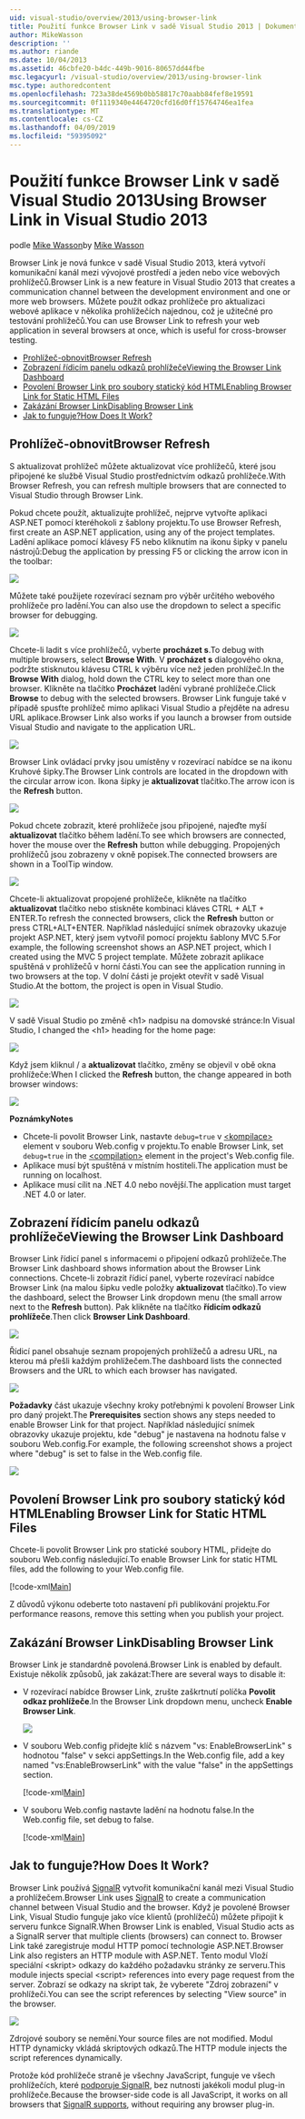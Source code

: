 ```yaml
---
uid: visual-studio/overview/2013/using-browser-link
title: Použití funkce Browser Link v sadě Visual Studio 2013 | Dokumentace Microsoftu
author: MikeWasson
description: ''
ms.author: riande
ms.date: 10/04/2013
ms.assetid: 46cbfe20-b4dc-449b-9016-80657dd44fbe
msc.legacyurl: /visual-studio/overview/2013/using-browser-link
msc.type: authoredcontent
ms.openlocfilehash: 723a38de4569b0bb58817c70aabb84fef8e19591
ms.sourcegitcommit: 0f1119340e4464720cfd16d0ff15764746ea1fea
ms.translationtype: MT
ms.contentlocale: cs-CZ
ms.lasthandoff: 04/09/2019
ms.locfileid: "59395092"
---
```

# <a name="using-browser-link-in-visual-studio-2013"></a><span data-ttu-id="1dc4d-102">Použití funkce Browser Link v sadě Visual Studio 2013</span><span class="sxs-lookup"><span data-stu-id="1dc4d-102">Using Browser Link in Visual Studio 2013</span></span>

<span data-ttu-id="1dc4d-103">podle [Mike Wasson](https://github.com/MikeWasson)</span><span class="sxs-lookup"><span data-stu-id="1dc4d-103">by [Mike Wasson](https://github.com/MikeWasson)</span></span>

<span data-ttu-id="1dc4d-104">Browser Link je nová funkce v sadě Visual Studio 2013, která vytvoří komunikační kanál mezi vývojové prostředí a jeden nebo více webových prohlížečů.</span><span class="sxs-lookup"><span data-stu-id="1dc4d-104">Browser Link is a new feature in Visual Studio 2013 that creates a communication channel between the development environment and one or more web browsers.</span></span> <span data-ttu-id="1dc4d-105">Můžete použít odkaz prohlížeče pro aktualizaci webové aplikace v několika prohlížečích najednou, což je užitečné pro testování prohlížečů.</span><span class="sxs-lookup"><span data-stu-id="1dc4d-105">You can use Browser Link to refresh your web application in several browsers at once, which is useful for cross-browser testing.</span></span>

- [<span data-ttu-id="1dc4d-106">Prohlížeč-obnovit</span><span class="sxs-lookup"><span data-stu-id="1dc4d-106">Browser Refresh</span></span>](#browser-refresh)
- [<span data-ttu-id="1dc4d-107">Zobrazení řídicím panelu odkazů prohlížeče</span><span class="sxs-lookup"><span data-stu-id="1dc4d-107">Viewing the Browser Link Dashboard</span></span>](#dashboard)
- [<span data-ttu-id="1dc4d-108">Povolení Browser Link pro soubory statický kód HTML</span><span class="sxs-lookup"><span data-stu-id="1dc4d-108">Enabling Browser Link for Static HTML Files</span></span>](#static-html)
- [<span data-ttu-id="1dc4d-109">Zakázání Browser Link</span><span class="sxs-lookup"><span data-stu-id="1dc4d-109">Disabling Browser Link</span></span>](#disabling)
- [<span data-ttu-id="1dc4d-110">Jak to funguje?</span><span class="sxs-lookup"><span data-stu-id="1dc4d-110">How Does It Work?</span></span>](#how-it-works)

<a id="browser-refresh"></a>
## <a name="browser-refresh"></a><span data-ttu-id="1dc4d-111">Prohlížeč-obnovit</span><span class="sxs-lookup"><span data-stu-id="1dc4d-111">Browser Refresh</span></span>

<span data-ttu-id="1dc4d-112">S aktualizovat prohlížeč můžete aktualizovat více prohlížečů, které jsou připojené ke službě Visual Studio prostřednictvím odkazů prohlížeče.</span><span class="sxs-lookup"><span data-stu-id="1dc4d-112">With Browser Refresh, you can refresh multiple browsers that are connected to Visual Studio through Browser Link.</span></span>

<span data-ttu-id="1dc4d-113">Pokud chcete použít, aktualizujte prohlížeč, nejprve vytvořte aplikaci ASP.NET pomocí kteréhokoli z šablony projektu.</span><span class="sxs-lookup"><span data-stu-id="1dc4d-113">To use Browser Refresh, first create an ASP.NET application, using any of the project templates.</span></span> <span data-ttu-id="1dc4d-114">Ladění aplikace pomocí klávesy F5 nebo kliknutím na ikonu šipky v panelu nástrojů:</span><span class="sxs-lookup"><span data-stu-id="1dc4d-114">Debug the application by pressing F5 or clicking the arrow icon in the toolbar:</span></span>

![](using-browser-link/_static/image1.png)

<span data-ttu-id="1dc4d-115">Můžete také použijete rozevírací seznam pro výběr určitého webového prohlížeče pro ladění.</span><span class="sxs-lookup"><span data-stu-id="1dc4d-115">You can also use the dropdown to select a specific browser for debugging.</span></span>

![](using-browser-link/_static/image2.png)

<span data-ttu-id="1dc4d-116">Chcete-li ladit s více prohlížečů, vyberte **procházet s**.</span><span class="sxs-lookup"><span data-stu-id="1dc4d-116">To debug with multiple browsers, select **Browse With**.</span></span> <span data-ttu-id="1dc4d-117">V **procházet s** dialogového okna, podržte stisknutou klávesu CTRL k výběru více než jeden prohlížeč.</span><span class="sxs-lookup"><span data-stu-id="1dc4d-117">In the **Browse With** dialog, hold down the CTRL key to select more than one browser.</span></span> <span data-ttu-id="1dc4d-118">Klikněte na tlačítko **Procházet** ladění vybrané prohlížeče.</span><span class="sxs-lookup"><span data-stu-id="1dc4d-118">Click **Browse** to debug with the selected browsers.</span></span> <span data-ttu-id="1dc4d-119">Browser Link funguje také v případě spusťte prohlížeč mimo aplikaci Visual Studio a přejděte na adresu URL aplikace.</span><span class="sxs-lookup"><span data-stu-id="1dc4d-119">Browser Link also works if you launch a browser from outside Visual Studio and navigate to the application URL.</span></span>

![](using-browser-link/_static/image3.png)

<span data-ttu-id="1dc4d-120">Browser Link ovládací prvky jsou umístěny v rozevírací nabídce se na ikonu Kruhové šipky.</span><span class="sxs-lookup"><span data-stu-id="1dc4d-120">The Browser Link controls are located in the dropdown with the circular arrow icon.</span></span> <span data-ttu-id="1dc4d-121">Ikona šipky je **aktualizovat** tlačítko.</span><span class="sxs-lookup"><span data-stu-id="1dc4d-121">The arrow icon is the **Refresh** button.</span></span>

![](using-browser-link/_static/image4.png)

<span data-ttu-id="1dc4d-122">Pokud chcete zobrazit, které prohlížeče jsou připojené, najeďte myší **aktualizovat** tlačítko během ladění.</span><span class="sxs-lookup"><span data-stu-id="1dc4d-122">To see which browsers are connected, hover the mouse over the **Refresh** button while debugging.</span></span> <span data-ttu-id="1dc4d-123">Propojených prohlížečů jsou zobrazeny v okně popisek.</span><span class="sxs-lookup"><span data-stu-id="1dc4d-123">The connected browsers are shown in a ToolTip window.</span></span>

![](using-browser-link/_static/image5.png)

<span data-ttu-id="1dc4d-124">Chcete-li aktualizovat propojené prohlížeče, klikněte na tlačítko **aktualizovat** tlačítko nebo stiskněte kombinaci kláves CTRL + ALT + ENTER.</span><span class="sxs-lookup"><span data-stu-id="1dc4d-124">To refresh the connected browsers, click the **Refresh** button or press CTRL+ALT+ENTER.</span></span> <span data-ttu-id="1dc4d-125">Například následující snímek obrazovky ukazuje projekt ASP.NET, který jsem vytvořil pomocí projektu šablony MVC 5.</span><span class="sxs-lookup"><span data-stu-id="1dc4d-125">For example, the following screenshot shows an ASP.NET project, which I created using the MVC 5 project template.</span></span> <span data-ttu-id="1dc4d-126">Můžete zobrazit aplikace spuštěná v prohlížečů v horní části.</span><span class="sxs-lookup"><span data-stu-id="1dc4d-126">You can see the application running in two browsers at the top.</span></span> <span data-ttu-id="1dc4d-127">V dolní části je projekt otevřít v sadě Visual Studio.</span><span class="sxs-lookup"><span data-stu-id="1dc4d-127">At the bottom, the project is open in Visual Studio.</span></span>

![](using-browser-link/_static/image6.png)

<span data-ttu-id="1dc4d-128">V sadě Visual Studio po změně &lt;h1&gt; nadpisu na domovské stránce:</span><span class="sxs-lookup"><span data-stu-id="1dc4d-128">In Visual Studio, I changed the &lt;h1&gt; heading for the home page:</span></span>

![](using-browser-link/_static/image7.png)

<span data-ttu-id="1dc4d-129">Když jsem kliknul / a **aktualizovat** tlačítko, změny se objevil v obě okna prohlížeče:</span><span class="sxs-lookup"><span data-stu-id="1dc4d-129">When I clicked the **Refresh** button, the change appeared in both browser windows:</span></span>

![](using-browser-link/_static/image8.png)

**<span data-ttu-id="1dc4d-130">Poznámky</span><span class="sxs-lookup"><span data-stu-id="1dc4d-130">Notes</span></span>**

- <span data-ttu-id="1dc4d-131">Chcete-li povolit Browser Link, nastavte `debug=true` v [ &lt;kompilace&gt; ](https://msdn.microsoft.com/library/s10awwz0(v=vs.85).aspx) element v souboru Web.config v projektu.</span><span class="sxs-lookup"><span data-stu-id="1dc4d-131">To enable Browser Link, set `debug=true` in the [&lt;compilation&gt;](https://msdn.microsoft.com/library/s10awwz0(v=vs.85).aspx) element in the project's Web.config file.</span></span>
- <span data-ttu-id="1dc4d-132">Aplikace musí být spuštěná v místním hostiteli.</span><span class="sxs-lookup"><span data-stu-id="1dc4d-132">The application must be running on localhost.</span></span>
- <span data-ttu-id="1dc4d-133">Aplikace musí cílit na .NET 4.0 nebo novější.</span><span class="sxs-lookup"><span data-stu-id="1dc4d-133">The application must target .NET 4.0 or later.</span></span>

<a id="dashboard"></a>
## <a name="viewing-the-browser-link-dashboard"></a><span data-ttu-id="1dc4d-134">Zobrazení řídicím panelu odkazů prohlížeče</span><span class="sxs-lookup"><span data-stu-id="1dc4d-134">Viewing the Browser Link Dashboard</span></span>

<span data-ttu-id="1dc4d-135">Browser Link řídicí panel s informacemi o připojení odkazů prohlížeče.</span><span class="sxs-lookup"><span data-stu-id="1dc4d-135">The Browser Link dashboard shows information about the Browser Link connections.</span></span> <span data-ttu-id="1dc4d-136">Chcete-li zobrazit řídicí panel, vyberte rozevírací nabídce Browser Link (na malou šipku vedle položky **aktualizovat** tlačítko).</span><span class="sxs-lookup"><span data-stu-id="1dc4d-136">To view the dashboard, select the Browser Link dropdown menu (the small arrow next to the **Refresh** button).</span></span> <span data-ttu-id="1dc4d-137">Pak klikněte na tlačítko **řídicím odkazů prohlížeče**.</span><span class="sxs-lookup"><span data-stu-id="1dc4d-137">Then click **Browser Link Dashboard**.</span></span>

![](using-browser-link/_static/image9.png)

<span data-ttu-id="1dc4d-138">Řídicí panel obsahuje seznam propojených prohlížečů a adresu URL, na kterou má přešli každým prohlížečem.</span><span class="sxs-lookup"><span data-stu-id="1dc4d-138">The dashboard lists the connected Browsers and the URL to which each browser has navigated.</span></span>

![](using-browser-link/_static/image10.png)

<span data-ttu-id="1dc4d-139">**Požadavky** část ukazuje všechny kroky potřebnými k povolení Browser Link pro daný projekt.</span><span class="sxs-lookup"><span data-stu-id="1dc4d-139">The **Prerequisites** section shows any steps needed to enable Browser Link for that project.</span></span> <span data-ttu-id="1dc4d-140">Například následující snímek obrazovky ukazuje projektu, kde "debug" je nastavena na hodnotu false v souboru Web.config.</span><span class="sxs-lookup"><span data-stu-id="1dc4d-140">For example, the following screenshot shows a project where "debug" is set to false in the Web.config file.</span></span>

![](using-browser-link/_static/image11.png)

<a id="static-html"></a>
## <a name="enabling-browser-link-for-static-html-files"></a><span data-ttu-id="1dc4d-141">Povolení Browser Link pro soubory statický kód HTML</span><span class="sxs-lookup"><span data-stu-id="1dc4d-141">Enabling Browser Link for Static HTML Files</span></span>

<span data-ttu-id="1dc4d-142">Chcete-li povolit Browser Link pro statické soubory HTML, přidejte do souboru Web.config následující.</span><span class="sxs-lookup"><span data-stu-id="1dc4d-142">To enable Browser Link for static HTML files, add the following to your Web.config file.</span></span>

[!code-xml[Main](using-browser-link/samples/sample1.xml)]

<span data-ttu-id="1dc4d-143">Z důvodů výkonu odeberte toto nastavení při publikování projektu.</span><span class="sxs-lookup"><span data-stu-id="1dc4d-143">For performance reasons, remove this setting when you publish your project.</span></span>

<a id="disabling"></a>
## <a name="disabling-browser-link"></a><span data-ttu-id="1dc4d-144">Zakázání Browser Link</span><span class="sxs-lookup"><span data-stu-id="1dc4d-144">Disabling Browser Link</span></span>

<span data-ttu-id="1dc4d-145">Browser Link je standardně povolená.</span><span class="sxs-lookup"><span data-stu-id="1dc4d-145">Browser Link is enabled by default.</span></span> <span data-ttu-id="1dc4d-146">Existuje několik způsobů, jak zakázat:</span><span class="sxs-lookup"><span data-stu-id="1dc4d-146">There are several ways to disable it:</span></span>

- <span data-ttu-id="1dc4d-147">V rozevírací nabídce Browser Link, zrušte zaškrtnutí políčka **Povolit odkaz prohlížeče**.</span><span class="sxs-lookup"><span data-stu-id="1dc4d-147">In the Browser Link dropdown menu, uncheck **Enable Browser Link**.</span></span> 

    ![](using-browser-link/_static/image12.png)
- <span data-ttu-id="1dc4d-148">V souboru Web.config přidejte klíč s názvem "vs: EnableBrowserLink" s hodnotou "false" v sekci appSettings.</span><span class="sxs-lookup"><span data-stu-id="1dc4d-148">In the Web.config file, add a key named "vs:EnableBrowserLink" with the value "false" in the appSettings section.</span></span> 

    [!code-xml[Main](using-browser-link/samples/sample2.xml)]
- <span data-ttu-id="1dc4d-149">V souboru Web.config nastavte ladění na hodnotu false.</span><span class="sxs-lookup"><span data-stu-id="1dc4d-149">In the Web.config file, set debug to false.</span></span> 

    [!code-xml[Main](using-browser-link/samples/sample3.xml)]

<a id="how-it-works"></a>
## <a name="how-does-it-work"></a><span data-ttu-id="1dc4d-150">Jak to funguje?</span><span class="sxs-lookup"><span data-stu-id="1dc4d-150">How Does It Work?</span></span>

<span data-ttu-id="1dc4d-151">Browser Link používá [SignalR](../../../signalr/index.md) vytvořit komunikační kanál mezi Visual Studio a prohlížečem.</span><span class="sxs-lookup"><span data-stu-id="1dc4d-151">Browser Link uses [SignalR](../../../signalr/index.md) to create a communication channel between Visual Studio and the browser.</span></span> <span data-ttu-id="1dc4d-152">Když je povolené Browser Link, Visual Studio funguje jako více klientů (prohlížečů) můžete připojit k serveru funkce SignalR.</span><span class="sxs-lookup"><span data-stu-id="1dc4d-152">When Browser Link is enabled, Visual Studio acts as a SignalR server that multiple clients (browsers) can connect to.</span></span> <span data-ttu-id="1dc4d-153">Browser Link také zaregistruje modul HTTP pomocí technologie ASP.NET.</span><span class="sxs-lookup"><span data-stu-id="1dc4d-153">Browser Link also registers an HTTP module with ASP.NET.</span></span> <span data-ttu-id="1dc4d-154">Tento modul Vloží speciální &lt;skript&gt; odkazy do každého požadavku stránky ze serveru.</span><span class="sxs-lookup"><span data-stu-id="1dc4d-154">This module injects special &lt;script&gt; references into every page request from the server.</span></span> <span data-ttu-id="1dc4d-155">Zobrazí se odkazy na skript tak, že vyberete "Zdroj zobrazení" v prohlížeči.</span><span class="sxs-lookup"><span data-stu-id="1dc4d-155">You can see the script references by selecting "View source" in the browser.</span></span>

![](using-browser-link/_static/image13.png)

<span data-ttu-id="1dc4d-156">Zdrojové soubory se nemění.</span><span class="sxs-lookup"><span data-stu-id="1dc4d-156">Your source files are not modified.</span></span> <span data-ttu-id="1dc4d-157">Modul HTTP dynamicky vkládá skriptových odkazů.</span><span class="sxs-lookup"><span data-stu-id="1dc4d-157">The HTTP module injects the script references dynamically.</span></span>

<span data-ttu-id="1dc4d-158">Protože kód prohlížeče straně je všechny JavaScript, funguje ve všech prohlížečích, které [podporuje SignalR](../../../signalr/overview/getting-started/supported-platforms.md), bez nutnosti jakékoli modul plug-in prohlížeče.</span><span class="sxs-lookup"><span data-stu-id="1dc4d-158">Because the browser-side code is all JavaScript, it works on all browsers that [SignalR supports](../../../signalr/overview/getting-started/supported-platforms.md), without requiring any browser plug-in.</span></span>
